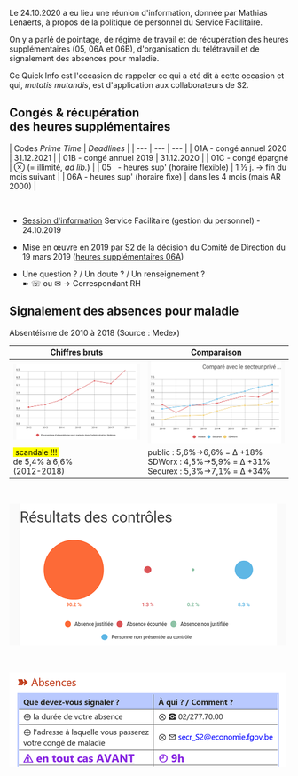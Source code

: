 <link rel="stylesheet" href="S2.css">
<link rel="stylesheet" href="foghorn2.css">

Le 24.10.2020 a eu lieu une réunion d'information, donnée par Mathias Lenaerts, à propos de la politique de personnel du Service Facilitaire.

On y a parlé de pointage, de régime de travail et de récupération des heures supplémentaires (05, 06A et 06B), d'organisation du télétravail et de signalement des absences pour maladie.

Ce Quick Info est l'occasion de rappeler ce qui a été dit à cette occasion et qui, *mutatis mutandis*, est d'application aux collaborateurs de S2.

## Congés & récupération<br>des heures supplémentaires

| Codes *Prime Time* | *Deadlines* |
| --- | --- | --- |
| 01A - congé annuel 2020 | 31.12.2021 |
| 01B - congé annuel 2019 | 31.12.2020 |
| 01C - congé épargné | &otimes; (= illimité, *ad lib.*) |
| 05&nbsp;&nbsp; - heures sup' (horaire flexible) | 1 &half; j. &rarr; fin du mois suivant |
| 06A - heures sup' (horaire fixe) | dans les 4 mois (mais AR 2000) |

&nbsp;

* [Session d'information](PPT_Facility_FR.pdf) Service Facilitaire (gestion du personnel) - 24.10.2019

* Mise en &oelig;uvre en 2019 par S2 de la décision du Comité de Direction du 19 mars 2019 ([heures supplémentaires 06A](Note_06_en_2019.pdf))

* Une question ? / Un doute ? / Un renseignement ?  
&#10173; &#9743; ou &#9993; &rarr; Correspondant RH 


## Signalement des absences pour maladie

Absentéisme de 2010 à 2018 (Source : Medex)

| Chiffres bruts | Comparaison |
| --- | --- |
| ![](evol_2012-2018.png) | ![](compa_prive-public.png) |
| <mark>&nbsp;scandale !!!&nbsp;</mark><br>de 5,4% à 6,6%<br>(2012-2018) | public : 5,6%&rarr;6,6% = &Delta; +18%<br>SDWorx : 4,5%&rarr;5,9% = &Delta; +31%<br>Securex : 5,3%&rarr;7,1% = &Delta; +34% |

&nbsp;

![](resultats_2018.png)

&nbsp;

![](melding_FR.png)
